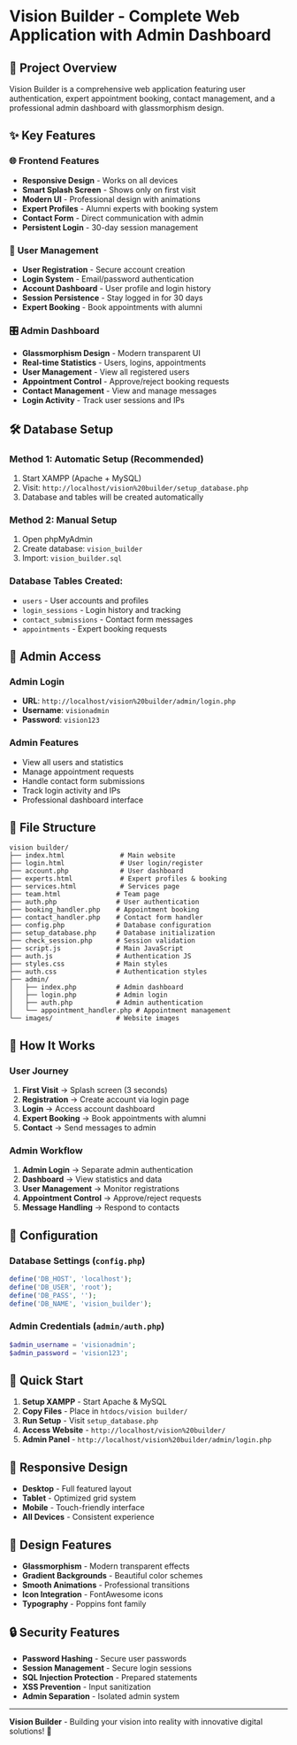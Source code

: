 # Vision Builder - Complete Web Application with Admin Dashboard

## 🚀 Project Overview

Vision Builder is a comprehensive web application featuring user authentication, expert appointment booking, contact management, and a professional admin dashboard with glassmorphism design.

## ✨ Key Features

### 🌐 **Frontend Features**
- **Responsive Design** - Works on all devices
- **Smart Splash Screen** - Shows only on first visit
- **Modern UI** - Professional design with animations
- **Expert Profiles** - Alumni experts with booking system
- **Contact Form** - Direct communication with admin
- **Persistent Login** - 30-day session management

### 👥 **User Management**
- **User Registration** - Secure account creation
- **Login System** - Email/password authentication
- **Account Dashboard** - User profile and login history
- **Session Persistence** - Stay logged in for 30 days
- **Expert Booking** - Book appointments with alumni

### 🎛️ **Admin Dashboard**
- **Glassmorphism Design** - Modern transparent UI
- **Real-time Statistics** - Users, logins, appointments
- **User Management** - View all registered users
- **Appointment Control** - Approve/reject booking requests
- **Contact Management** - View and manage messages
- **Login Activity** - Track user sessions and IPs

## 🛠️ Database Setup

### **Method 1: Automatic Setup (Recommended)**
1. Start XAMPP (Apache + MySQL)
2. Visit: `http://localhost/vision%20builder/setup_database.php`
3. Database and tables will be created automatically

### **Method 2: Manual Setup**
1. Open phpMyAdmin
2. Create database: `vision_builder`
3. Import: `vision_builder.sql`

### **Database Tables Created:**
- `users` - User accounts and profiles
- `login_sessions` - Login history and tracking
- `contact_submissions` - Contact form messages
- `appointments` - Expert booking requests

## 🔐 Admin Access

### **Admin Login**
- **URL**: `http://localhost/vision%20builder/admin/login.php`
- **Username**: `visionadmin`
- **Password**: `vision123`

### **Admin Features**
- View all users and statistics
- Manage appointment requests
- Handle contact form submissions
- Track login activity and IPs
- Professional dashboard interface

## 📁 File Structure

```
vision builder/
├── index.html              # Main website
├── login.html              # User login/register
├── account.php             # User dashboard
├── experts.html            # Expert profiles & booking
├── services.html           # Services page
├── team.html              # Team page
├── auth.php               # User authentication
├── booking_handler.php    # Appointment booking
├── contact_handler.php    # Contact form handler
├── config.php             # Database configuration
├── setup_database.php     # Database initialization
├── check_session.php      # Session validation
├── script.js              # Main JavaScript
├── auth.js                # Authentication JS
├── styles.css             # Main styles
├── auth.css               # Authentication styles
├── admin/
│   ├── index.php          # Admin dashboard
│   ├── login.php          # Admin login
│   ├── auth.php           # Admin authentication
│   └── appointment_handler.php # Appointment management
└── images/                # Website images
```

## 🎯 How It Works

### **User Journey**
1. **First Visit** → Splash screen (3 seconds)
2. **Registration** → Create account via login page
3. **Login** → Access account dashboard
4. **Expert Booking** → Book appointments with alumni
5. **Contact** → Send messages to admin

### **Admin Workflow**
1. **Admin Login** → Separate admin authentication
2. **Dashboard** → View statistics and data
3. **User Management** → Monitor registrations
4. **Appointment Control** → Approve/reject requests
5. **Message Handling** → Respond to contacts

## 🔧 Configuration

### **Database Settings** (`config.php`)
```php
define('DB_HOST', 'localhost');
define('DB_USER', 'root');
define('DB_PASS', '');
define('DB_NAME', 'vision_builder');
```

### **Admin Credentials** (`admin/auth.php`)
```php
$admin_username = 'visionadmin';
$admin_password = 'vision123';
```

## 🚀 Quick Start

1. **Setup XAMPP** - Start Apache & MySQL
2. **Copy Files** - Place in `htdocs/vision builder/`
3. **Run Setup** - Visit `setup_database.php`
4. **Access Website** - `http://localhost/vision%20builder/`
5. **Admin Panel** - `http://localhost/vision%20builder/admin/login.php`

## 📱 Responsive Design

- **Desktop** - Full featured layout
- **Tablet** - Optimized grid system
- **Mobile** - Touch-friendly interface
- **All Devices** - Consistent experience

## 🎨 Design Features

- **Glassmorphism** - Modern transparent effects
- **Gradient Backgrounds** - Beautiful color schemes
- **Smooth Animations** - Professional transitions
- **Icon Integration** - FontAwesome icons
- **Typography** - Poppins font family

## 🔒 Security Features

- **Password Hashing** - Secure user passwords
- **Session Management** - Secure login sessions
- **SQL Injection Protection** - Prepared statements
- **XSS Prevention** - Input sanitization
- **Admin Separation** - Isolated admin system

---

**Vision Builder** - Building your vision into reality with innovative digital solutions! 🌟
